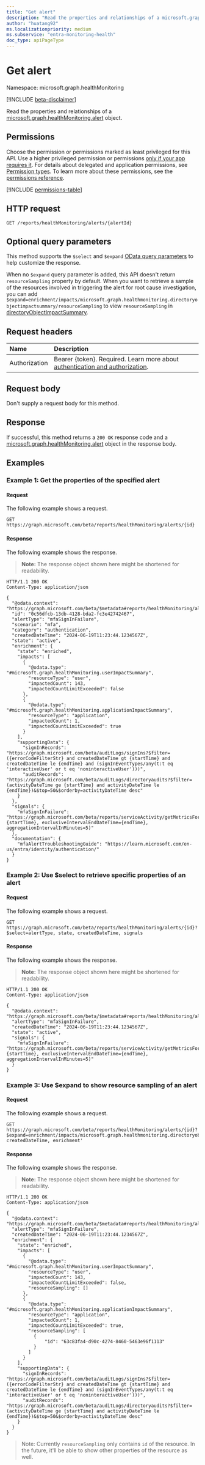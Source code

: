 ```yaml
---
title: "Get alert"
description: "Read the properties and relationships of a microsoft.graph.healthMonitoring.alert object."
author: "huatang92"
ms.localizationpriority: medium
ms.subservice: "entra-monitoring-health"
doc_type: apiPageType
---
```


# Get alert

Namespace: microsoft.graph.healthMonitoring

[!INCLUDE [beta-disclaimer](../../includes/beta-disclaimer.md)]

Read the properties and relationships of a [microsoft.graph.healthMonitoring.alert](../resources/healthmonitoring-alert.md) object.

## Permissions

Choose the permission or permissions marked as least privileged for this API. Use a higher privileged permission or permissions [only if your app requires it](/graph/permissions-overview#best-practices-for-using-microsoft-graph-permissions). For details about delegated and application permissions, see [Permission types](/graph/permissions-overview#permission-types). To learn more about these permissions, see the [permissions reference](/graph/permissions-reference).

<!-- {
  "blockType": "permissions",
  "name": "healthmonitoring-alert-get-permissions"
}
-->
[!INCLUDE [permissions-table](../includes/permissions/healthmonitoring-alert-get-permissions.md)]

## HTTP request

<!-- {
  "blockType": "ignored"
}
-->
``` http
GET /reports/healthMonitoring/alerts/{alertId}
```

## Optional query parameters

This method supports the `$select` and `$expand` [OData query parameters](/graph/query-parameters) to help customize the response.

When no `$expand` query parameter is added, this API doesn't return `resourceSampling` property by default. When you want to retrieve a sample of the resources involved in triggering the alert for root cause investigation, you can add `$expand=enrichment/impacts/microsoft.graph.healthmonitoring.directoryobjectimpactsummary/resourceSampling` to view `resourceSampling` in [directoryObjectImpactSummary](../resources//healthmonitoring-directoryobjectimpactsummary.md).

## Request headers

|Name|Description|
|:---|:---|
|Authorization|Bearer {token}. Required. Learn more about [authentication and authorization](/graph/auth/auth-concepts).|

## Request body

Don't supply a request body for this method.

## Response

If successful, this method returns a `200 OK` response code and a [microsoft.graph.healthMonitoring.alert](../resources/healthmonitoring-alert.md) object in the response body.

## Examples

### Example 1: Get the properties of the specified alert

#### Request

The following example shows a request.
<!-- {
  "blockType": "request",
  "name": "get_alert1"
}
-->
``` http
GET https://graph.microsoft.com/beta/reports/healthMonitoring/alerts/{id}
```

#### Response

The following example shows the response.
>**Note:** The response object shown here might be shortened for readability.
<!-- {
  "blockType": "response",
  "truncated": true,
  "@odata.type": "microsoft.graph.healthMonitoring.alert"
}
-->
``` http
HTTP/1.1 200 OK
Content-Type: application/json

{
  "@odata.context": "https://graph.microsoft.com/beta/$metadata#reports/healthMonitoring/alerts/$entity",
  "id": "0c56dfcb-13db-4128-bda2-fc3e42742467",
  "alertType": "mfaSignInFailure",
  "scenario": "mfa",
  "category": "authentication",
  "createdDateTime": "2024-06-19T11:23:44.1234567Z",
  "state": "active",
  "enrichment": {
    "state": "enriched",
    "impacts": [
      {
        "@odata.type": "#microsoft.graph.healthMonitoring.userImpactSummary",
        "resourceType": "user",
        "impactedCount": 143,
        "impactedCountLimitExceeded": false
      },
      {
        "@odata.type": "#microsoft.graph.healthMonitoring.applicationImpactSummary",
        "resourceType": "application",
        "impactedCount": 1,
        "impactedCountLimitExceeded": true
      }
    ],
    "supportingData": {
      "signInRecords": "https://graph.microsoft.com/beta/auditLogs/signIns?$filter=({errorCodeFilterStr} and createdDateTime gt {startTime} and createdDateTime le {endTime} and (signInEventTypes/any(t:t eq 'interactiveUser' or t eq 'noninteractiveUser')))",
      "auditRecords": "https://graph.microsoft.com/beta/auditLogs/directoryaudits?$filter=(activityDateTime ge {startTime} and activityDateTime le {endTime})&$top=50&$orderby=activityDateTime desc"
    }
  },
  "signals": {
    "mfaSignInFailure": "https://graph.microsoft.com/beta/reports/serviceActivity/getMetricsForMfaSignInFailure(inclusiveIntervalStartDateTime={startTime}, exclusiveIntervalEndDateTime={endTime}, aggregationIntervalInMinutes=5)"
  },
  "documentation": {
    "mfaAlertTroubleshootingGuide": "https://learn.microsoft.com/en-us/entra/identity/authentication/"
  }
}
```

### Example 2: Use $select to retrieve specific properties of an alert

#### Request

The following example shows a request.
<!-- {
  "blockType": "request",
  "name": "get_alert2"
}
-->
``` http
GET https://graph.microsoft.com/beta/reports/healthMonitoring/alerts/{id}?$select=alertType, state, createdDateTime, signals
```

#### Response

The following example shows the response.
>**Note:** The response object shown here might be shortened for readability.
<!-- {
  "blockType": "response",
  "truncated": true,
  "@odata.type": "microsoft.graph.healthMonitoring.alert"
}
-->
``` http
HTTP/1.1 200 OK
Content-Type: application/json

{
  "@odata.context": "https://graph.microsoft.com/beta/$metadata#reports/healthMonitoring/alerts(alertType,state,createdDateTime,signals)/$entity",
  "alertType": "mfaSignInFailure",
  "createdDateTime": "2024-06-19T11:23:44.1234567Z",
  "state": "active",
  "signals": {
    "mfaSignInFailure": "https://graph.microsoft.com/beta/reports/serviceActivity/getMetricsForMfaSignInFailure(inclusiveIntervalStartDateTime={startTime}, exclusiveIntervalEndDateTime={endTime}, aggregationIntervalInMinutes=5)"
  }
}
```

### Example 3: Use $expand to show resource sampling of an alert

#### Request

The following example shows a request.
<!-- {
  "blockType": "request",
  "name": "get_alert3"
}
-->
``` http
GET https://graph.microsoft.com/beta/reports/healthMonitoring/alerts/{id}?$expand=enrichment/impacts/microsoft.graph.healthmonitoring.directoryobjectimpactsummary/resourceSampling&$select=alertType, createdDateTime, enrichment'
```

#### Response

The following example shows the response.
>**Note:** The response object shown here might be shortened for readability.
<!-- {
  "blockType": "response",
  "truncated": true,
  "@odata.type": "microsoft.graph.healthMonitoring.alert"
}
-->
``` http
HTTP/1.1 200 OK
Content-Type: application/json

{
  "@odata.context": "https://graph.microsoft.com/beta/$metadata#reports/healthMonitoring/alerts/$entity",
  "alertType": "mfaSignInFailure",
  "createdDateTime": "2024-06-19T11:23:44.1234567Z",
  "enrichment": {
    "state": "enriched",
    "impacts": [
      {
        "@odata.type": "#microsoft.graph.healthMonitoring.userImpactSummary",
        "resourceType": "user",
        "impactedCount": 143,
        "impactedCountLimitExceeded": false,
        "resourceSampling": []
      },
      {
        "@odata.type": "#microsoft.graph.healthMonitoring.applicationImpactSummary",
        "resourceType": "application",
        "impactedCount": 1,
        "impactedCountLimitExceeded": true,
        "resourceSampling": [
          {
              "id": "63c83fa4-d90c-4274-8460-5463e96f1113"
          }
        ]
      }
    ],
    "supportingData": {
      "signInRecords": "https://graph.microsoft.com/beta/auditLogs/signIns?$filter=({errorCodeFilterStr} and createdDateTime gt {startTime} and createdDateTime le {endTime} and (signInEventTypes/any(t:t eq 'interactiveUser' or t eq 'noninteractiveUser')))",
      "auditRecords": "https://graph.microsoft.com/beta/auditLogs/directoryaudits?$filter=(activityDateTime ge {startTime} and activityDateTime le {endTime})&$top=50&$orderby=activityDateTime desc"
    }
  }
}
```

> Note: Currently `resourceSampling` only contains `id` of the resource. In the future, it'll be able to show other properties of the resource as well.

